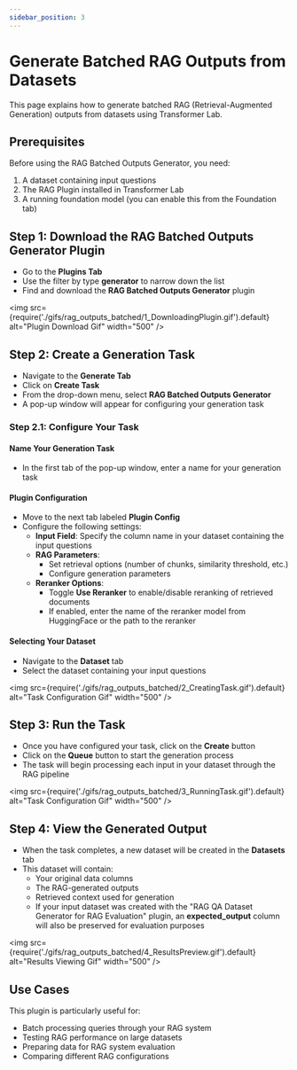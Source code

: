 ```yaml
---
sidebar_position: 3
---
```


# Generate Batched RAG Outputs from Datasets

This page explains how to generate batched RAG (Retrieval-Augmented Generation) outputs from datasets using Transformer Lab.

## Prerequisites

Before using the RAG Batched Outputs Generator, you need:

1. A dataset containing input questions
2. The RAG Plugin installed in Transformer Lab
3. A running foundation model (you can enable this from the Foundation tab)

## Step 1: Download the RAG Batched Outputs Generator Plugin

- Go to the **Plugins Tab**
- Use the filter by type **generator** to narrow down the list
- Find and download the **RAG Batched Outputs Generator** plugin

<img src={require('./gifs/rag_outputs_batched/1_DownloadingPlugin.gif').default} alt="Plugin Download Gif" width="500" />

## Step 2: Create a Generation Task

- Navigate to the **Generate Tab**
- Click on **Create Task**
- From the drop-down menu, select **RAG Batched Outputs Generator**
- A pop-up window will appear for configuring your generation task

### Step 2.1: Configure Your Task

#### Name Your Generation Task

- In the first tab of the pop-up window, enter a name for your generation task

#### Plugin Configuration

- Move to the next tab labeled **Plugin Config**
- Configure the following settings:
  - **Input Field**: Specify the column name in your dataset containing the input questions
  - **RAG Parameters**:
    - Set retrieval options (number of chunks, similarity threshold, etc.)
    - Configure generation parameters
  - **Reranker Options**:
    - Toggle **Use Reranker** to enable/disable reranking of retrieved documents
    - If enabled, enter the name of the reranker model from HuggingFace or the path to the reranker

#### Selecting Your Dataset

- Navigate to the **Dataset** tab
- Select the dataset containing your input questions

<img src={require('./gifs/rag_outputs_batched/2_CreatingTask.gif').default} alt="Task Configuration Gif" width="500" />

## Step 3: Run the Task

- Once you have configured your task, click on the **Create** button
- Click on the **Queue** button to start the generation process
- The task will begin processing each input in your dataset through the RAG pipeline

<img src={require('./gifs/rag_outputs_batched/3_RunningTask.gif').default} alt="Task Configuration Gif" width="500" />


## Step 4: View the Generated Output

- When the task completes, a new dataset will be created in the **Datasets** tab
- This dataset will contain:
  - Your original data columns
  - The RAG-generated outputs
  - Retrieved context used for generation
  - If your input dataset was created with the "RAG QA Dataset Generator for RAG Evaluation" plugin, an **expected_output** column will also be preserved for evaluation purposes

<img src={require('./gifs/rag_outputs_batched/4_ResultsPreview.gif').default} alt="Results Viewing Gif" width="500" />

## Use Cases

This plugin is particularly useful for:

- Batch processing queries through your RAG system
- Testing RAG performance on large datasets
- Preparing data for RAG system evaluation
- Comparing different RAG configurations
